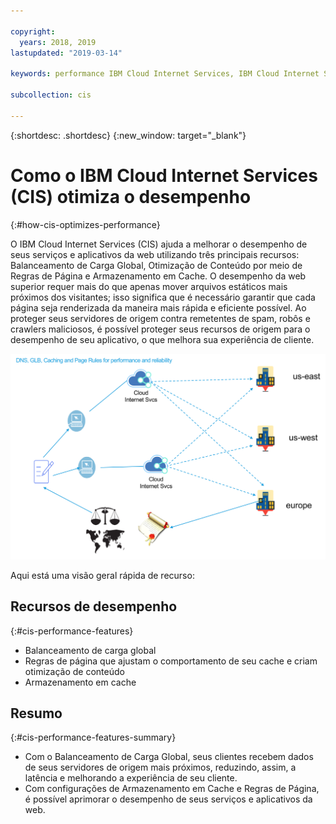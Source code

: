 ```yaml
---

copyright:
  years: 2018, 2019
lastupdated: "2019-03-14"

keywords: performance IBM Cloud Internet Services, IBM Cloud Internet Services, major features

subcollection: cis

---
```


{:shortdesc: .shortdesc}
{:new_window: target="_blank"}

# Como o IBM Cloud Internet Services (CIS) otimiza o desempenho
{:#how-cis-optimizes-performance}

O IBM Cloud Internet Services (CIS) ajuda a melhorar o desempenho de seus serviços e aplicativos da web utilizando três principais recursos: Balanceamento de Carga Global, Otimização de Conteúdo por meio de Regras de Página e Armazenamento em Cache. O desempenho da web superior requer mais do que apenas mover arquivos estáticos mais próximos dos visitantes; isso significa que é necessário garantir que cada página seja renderizada da maneira mais rápida e eficiente possível. Ao proteger seus servidores de origem contra remetentes de spam, robôs e crawlers maliciosos, é possível proteger seus recursos de origem para o desempenho de seu aplicativo, o que melhora sua experiência de cliente.

![performance-graphic.png](images/performance-graphic.png)

Aqui está uma visão geral rápida de recurso:

## Recursos de desempenho
{:#cis-performance-features}

 * Balanceamento de carga global 
 * Regras de página que ajustam o comportamento de seu cache e criam otimização de conteúdo
 * Armazenamento em cache

## Resumo
{:#cis-performance-features-summary}

 * Com o Balanceamento de Carga Global, seus clientes recebem dados de seus servidores de origem mais próximos, reduzindo, assim, a latência e melhorando a experiência de seu cliente.
 * Com configurações de Armazenamento em Cache e Regras de Página, é possível aprimorar o desempenho de seus serviços e aplicativos da web.
